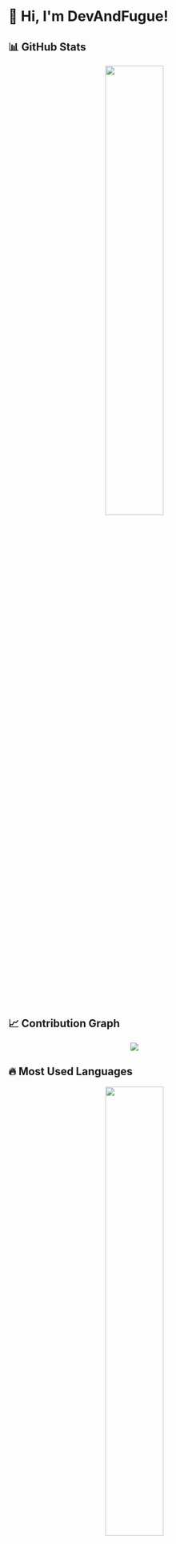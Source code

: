 # 👋 Hi, I'm DevAndFugue!

## 📊 GitHub Stats  
<p align="center">
  <img src="https://github-readme-stats.vercel.app/api?username=DevAndFugue&show_icons=true&theme=tokyonight&hide_border=true" width="48%" />
</p>

## 📈 Contribution Graph  
<p align="center">
  <img src="https://github-readme-activity-graph.vercel.app/graph?username=DevAndFugue&theme=tokyo-night&hide_border=true" />
</p>

## 🔥 Most Used Languages  
<p align="center">
  <img src="https://github-readme-stats.vercel.app/api/top-langs/?username=DevAndFugue&layout=compact&theme=tokyonight&hide_border=true" width="48%" />
</p>

### 💻 About Me  
- 백엔드 개발자로 **Java, Spring Framework, MyBatis** 등을 활용하여 개발하고 있습니다.  
- **Git, GitLab, Oracle** 등을 다루며, 협업과 유지보수를 고려한 개발을 지향합니다.  
- 현재 **React, TypeScript, Spring Boot** 등을 학습하며 기술 스택을 확장하고 있습니다.  

### 🚀 Tech Stack  
#### **Backend**  
![Java](https://img.shields.io/badge/Java-007396?style=flat&logo=java&logoColor=white)  
![Spring](https://img.shields.io/badge/Spring-6DB33F?style=flat&logo=spring&logoColor=white)  
![MyBatis](https://img.shields.io/badge/MyBatis-4479A1?style=flat&logo=databricks&logoColor=white)  
![Oracle](https://img.shields.io/badge/Oracle-F80000?style=flat&logo=oracle&logoColor=white)  

#### **Frontend**  
![JavaScript](https://img.shields.io/badge/JavaScript-F7DF1E?style=flat&logo=javascript&logoColor=black)  
![JSP](https://img.shields.io/badge/JSP-007396?style=flat&logo=java&logoColor=white)  
![React](https://img.shields.io/badge/React-61DAFB?style=flat&logo=react&logoColor=black)  
![TypeScript](https://img.shields.io/badge/TypeScript-3178C6?style=flat&logo=typescript&logoColor=white)  

#### **Tools & Collaboration**  
![Git](https://img.shields.io/badge/Git-F05032?style=flat&logo=git&logoColor=white)  
![GitLab](https://img.shields.io/badge/GitLab-FC6D26?style=flat&logo=gitlab&logoColor=white)  
![IntelliJ IDEA](https://img.shields.io/badge/IntelliJ%20IDEA-000000?style=flat&logo=intellijidea&logoColor=white)  

### 📚 Learning  
현재 **React, TypeScript, Spring Boot** 등의 기술을 학습하며, 새로운 기술을 적극적으로 익히고 있습니다.  

### 📌 Featured Projects  
- ⏱ [JS로 만든 타이머](https://devandfugue.github.io/timer/)  
- 📖 [TS에 관한 이론 정리](https://github.com/DevAndFugue/Typescript_summary)  

